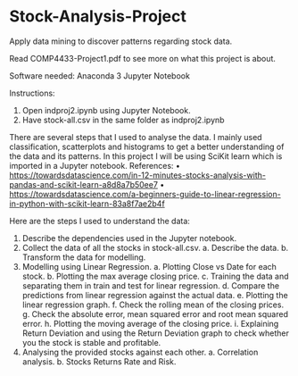 # Stock-Analysis-Project
Apply data mining to discover patterns regarding stock data. 

Read COMP4433-Project1.pdf to see more on what this project is about.

Software needed:
Anaconda 3
Jupyter Notebook

Instructions:
1. Open indproj2.ipynb using Jupyter Notebook.
2. Have stock-all.csv in the same folder as indproj2.ipynb

There are several steps that I used to analyse the data. 
I mainly used classification, scatterplots and histograms to get a better understanding of the data and its patterns. 
In this project I will be using SciKit learn which is imported in a Jupyter notebook. 
References: 
• https://towardsdatascience.com/in-12-minutes-stocks-analysis-with-pandas-and-scikit-learn-a8d8a7b50ee7 
• https://towardsdatascience.com/a-beginners-guide-to-linear-regression-in-python-with-scikit-learn-83a8f7ae2b4f 

Here are the steps I used to understand the data:

1.    Describe the dependencies used in the Jupyter notebook.
2.    Collect the data of all the stocks in stock-all.csv.
    a.    Describe the data.
    b.    Transform the data for modelling.
3.    Modelling using Linear Regression.
    a.    Plotting Close vs Date for each stock.
    b.    Plotting the max average closing price.
    c.    Training the data and separating them in train and test for linear regression.
    d.    Compare the predictions from linear regression against the actual data.
    e.    Plotting the linear regression graph.
    f.    Check the rolling mean of the closing prices.
    g.    Check the absolute error, mean squared error and root mean squared error.
    h.    Plotting the moving average of the closing price.
    i.    Explaining Return Deviation and using the Return Deviation graph to check whether you the stock is stable and profitable.
4.    Analysing the provided stocks against each other.
    a.    Correlation analysis.
    b.    Stocks Returns Rate and Risk.
